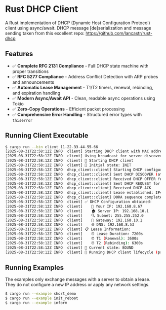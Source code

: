 # Rust DHCP Client

A Rust implementation of DHCP (Dynamic Host Configuration Protocol) client using async/await.
DHCP message [de]serialization and message sending taken from this excellent repo: https://github.com/lancastr/rust-dhcp

## Features

- ✅ **Complete RFC 2131 Compliance** - Full DHCP state machine with proper transitions
- ✅ **RFC 5277 Compliance** - Address Conflict Detection with ARP probes and announcements  
- ✅ **Automatic Lease Management** - T1/T2 timers, renewal, rebinding, and expiration handling
- ✅ **Modern Async/Await API** - Clean, readable async operations using Tokio
- ✅ **Zero-Copy Operations** - Efficient packet processing
- ✅ **Comprehensive Error Handling** - Structured error types with `thiserror`

## Running Client Executable
```bash
$ cargo run --bin client 11-22-33-44-55-66
[2025-08-31T22:58:12Z INFO  client] Starting DHCP client with MAC address: 00-11-22-33-44-55
[2025-08-31T22:58:12Z INFO  client] Using broadcast for server discovery
[2025-08-31T22:58:12Z INFO  client] 🚀 Starting DHCP client
[2025-08-31T22:58:12Z INFO  client] 📡 Initial state: INIT
[2025-08-31T22:58:12Z INFO  dhcp_client::client] Starting DHCP configuration process
[2025-08-31T22:58:12Z INFO  dhcp_client::client] Sent DHCP DISCOVER (attempt 1)
[2025-08-31T22:58:12Z INFO  dhcp_client::client] Received DHCP OFFER for 192.168.8.67
[2025-08-31T22:58:12Z INFO  dhcp_client::client] Sent DHCP REQUEST for 192.168.8.67 (attempt 1)
[2025-08-31T22:58:12Z INFO  dhcp_client::client] Received DHCP ACK
[2025-08-31T22:58:12Z INFO  dhcp_client::client] Lease established: IP=192.168.8.67, Server=192.168.10.1, Duration=7200s
[2025-08-31T22:58:12Z INFO  dhcp_client::client] DORA sequence completed in 219 ms
[2025-08-31T22:58:12Z INFO  client] ✅ DHCP Configuration obtained:
[2025-08-31T22:58:12Z INFO  client]    📍 Your IP: 192.168.8.67
[2025-08-31T22:58:12Z INFO  client]    🏠 Server IP: 192.168.10.1
[2025-08-31T22:58:12Z INFO  client]    🔍 Subnet: 255.255.252.0
[2025-08-31T22:58:12Z INFO  client]    🚪 Gateway: 192.168.10.1
[2025-08-31T22:58:12Z INFO  client]    🌐 DNS: 192.168.8.53
[2025-08-31T22:58:12Z INFO  client] 📋 Lease Information:
[2025-08-31T22:58:12Z INFO  client]    ⏰ Lease Duration: 7200s
[2025-08-31T22:58:12Z INFO  client]    ⏰ T1 (Renewal): 3600s
[2025-08-31T22:58:12Z INFO  client]    ⏰ T2 (Rebinding): 6300s
[2025-08-31T22:58:12Z INFO  client] 🔄 Current state: BOUND
[2025-08-31T22:58:12Z INFO  client] 🏃 Running DHCP client lifecycle (press Ctrl+C to exit gracefully)
```

## Running Examples
The examples only exchange messages with a server to obtain a lease. They do not configure a new IP address or apply any network settings.
```bash
$ cargo run --example short_demo
$ cargo run --example init_reboot
$ cargo run --example inform
```
